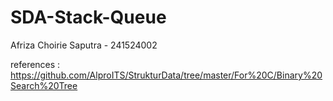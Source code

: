 # SDA-Stack-Queue
Afriza Choirie Saputra - 241524002

references : https://github.com/AlproITS/StrukturData/tree/master/For%20C/Binary%20Search%20Tree
